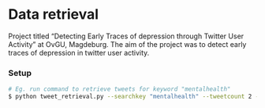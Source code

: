 # Data retrieval


Project titled “Detecting Early Traces of depression through Twitter User Activity” at OvGU, Magdeburg. The aim of the project was to detect early traces of depression in twitter user activity. 


### Setup

```bash
# Eg. run command to retrieve tweets for keyword "mentalhealth"
$ python tweet_retrieval.py --searchkey "mentalhealth" --tweetcount 2 --sinceDate "2020-05-27" --untilDate "2020-05-28" --outputFile depress_hash_1.csv 
